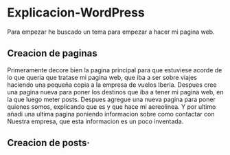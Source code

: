 # Explicacion-WordPress

Para empezar he buscado un tema para empezar a hacer mi pagina web.
## Creacion de paginas
Primeramente decore bien la pagina principal para que estuviese acorde de lo que queria que tratase mi pagina web, que iba a ser sobre viajes haciendo una pequeña copia a la empresa de vuelos Iberia.
Despues cree una pagina nueva para poner los destinos que iba a tener mi pagina web, en la que luego meter posts.
Despues agregue una nueva pagina para poner quienes somos, explicando que es y que hace mi aereolinea.
Y por ultimo añadi una ultima pagina poniendo informacion sobre como contactar con Nuestra empresa, que esta informacion es un poco inventada.
## Creacion de posts·
